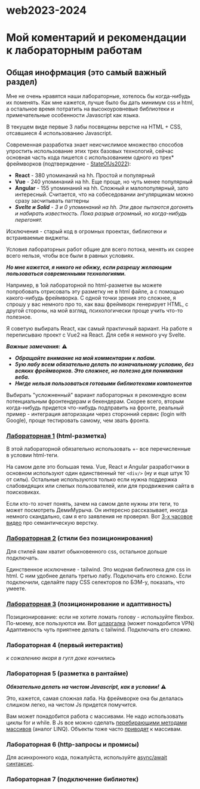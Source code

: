 # web2023-2024

# Мой коментарий и рекомендации к лабораторным работам

## Общая инофрмация (это самый важный раздел)

Мне не очень нравятся наши лабораторные, хотелось бы когда-нибудь их поменять. Как мне кажется, лучше было бы дать минимум css и html, а остальное время потратить на высокоуровневые библиотеки и примечательные особенности Javascript как языка.

В текущем виде первые 3 лабы посвящены верстке на HTML + CSS, отсавшиеся 4 использованию Javascript.

Современная разработка знает неисчислимое множество способов упростить использование этих трех базовых технологий, сейчас основная часть кода пишется с использованием одного из трех* фреймворков (подтверждение - [StateOfJs2022](https://2022.stateofjs.com/en-US/libraries/front-end-frameworks/)):
- **React** - 380 упоминаний на hh. Простой и популярный
- **Vue** - 240 упоминаний на hh. Еще проще, но чуть менее популярный
- **Angular** - 155 упоминаний на hh. Сложный и малопопулярный, зато интересный. Считается, что на собеседовании ангулярщикам можно сразу засчитывать паттерны
- _**Svelte и Solid** - 3 и 0 упоминаний на hh. Эти двое пытаются догонять и набирать известность. Пока разрыв огромный, но когда-нибудь перегонят._

Исключения - старый код в огромных проектах, библиотеки и встраиваемые виджеты.


Условия лабораторных работ общие для всего потока, менять их скорее всего нельзя, чтобы все были в равных условиях.

***Но мне кажется, я никого не обижу, если разрешу желающим пользоваться современными технологиями.***

Например, в 1ой лабораторной по html-разметке вы можете попробовать отрисовать эту разметку не в html файле, а с помощью какого-нибудь фреймворка. С одной точки зрения это сложнее, я спрошу у вас немного про то, как ваш фреймворк генерирует HTML, с другой стороны, на мой взгляд, психологически проще учить что-то полезное.

Я советую выбирать React, как самый практичный вариант. На работе я переписываю проект с Vue2 на React. Для себя я немного учу Svelte.

***Важные замечания:*** ⚠️
- ***Обращайте внимание на мой комментарии к лабам.***
- ***5ую лабу всем обязательно делать по изначальному условию, без всяких фреймворков. Это сложнее, но полезно для понимания веба.***
- ***Нигде нельзя пользоваться готовыми библиотеками компонентов***

Выбирать "усложненный" вариант лабораторных я рекомендую всем потенциальным фронтендерам и бекендерам. Скорее всего, вторым когда-нибудь придется что-нибудь подправить на фронте, реальный пример - интеграция авторизации через сторонний сервис (login with Google), проще тестировать самому, чем звать фронта.


### [Лабораторная 1](https://docs.google.com/document/d/1ybmhKPyUyZvGaJI-3MrM9AleAW9Kzng8/edit#bookmark=id.gjdgxs) (html-разметка)

В этой лабораторной обязательно использовать +- все перечисленные в условии html-теги.

На самом деле это большая тема. Vue, React и Angular разработчики в основном используют один единственный тег `<div/>` (ну и еще штук 10 от силы).
Остальные используются только если нужна поддержка слабовидящих или слепых пользователей, или для продвижения сайта в поисковиках.

Если кто-то хочет понять, зачем на самом деле нужны эти теги, то может посмотреть ДемиМурыча. Он интересно рассказывает, иногда немного скандально, сам я его заявления не проверял. Вот [3-х часовое видео](https://www.youtube.com/watch?v=7je1ygc9Gew&list=PLb-GUVrQsDzpr3faZfnLVz3v6k5tqs-hI&index=1&t=4926s&ab_channel=kirjs) про семантическую верстку.

### [Лабораторная 2](https://docs.google.com/document/d/1ybmhKPyUyZvGaJI-3MrM9AleAW9Kzng8/edit#bookmark=id.30j0zll) (стили без позиционирования)

Для стилей вам хватит обыкновенного css, остальное дольше подключать.

Единственное исключение - tailwind. Это модная библиотека для css in html. С ним удобнее делать третью лабу. Подключать его сложно. Если подключили, сделайте пару CSS селекторов по БЭМ-у, показать, что умеете.

### [Лабораторная 3](https://docs.google.com/document/d/1ybmhKPyUyZvGaJI-3MrM9AleAW9Kzng8/edit#bookmark=id.3znysh7) (позиционирование и адаптивность)

Позиционирование: если не хотите ломать голову - используйте flexbox. По-моему, все пользуются им. Вот [шпаргалка](https://tpverstak.ru/flex-cheatsheet/) (может понадобится VPN)
Адаптивность чуть приятнее делать с tailwind. Подключать его сложно.

### Лабораторная 4 (первый интерактив)
_к сожалению якоря в гугл доке кончились_

### Лабораторная 5 (разметка в рантайме)

***Обязательно делать на чистом Javascript, как в условии!*** ⚠️

Это, кажется, самая сложная лаба. На фреймворке она бы делалась слишком легко, на чистом Js придется помучится.

Вам может понадобится работа с массивами. Не надо использовать циклы for и while. В Js все можно сделать [перебирающими методами массивов](https://learn.javascript.ru/array-methods) (аналог LINQ). Объекты тоже часто [приводят](https://learn.javascript.ru/keys-values-entries) к массивам.

### Лабораторная 6 (http-запросы и промисы)

Для асинхронного кода, пожалуйста, используйте [async/await синтаксис](https://learn.javascript.ru/async-await).

### Лабораторная 7 (подключение библиотек)
